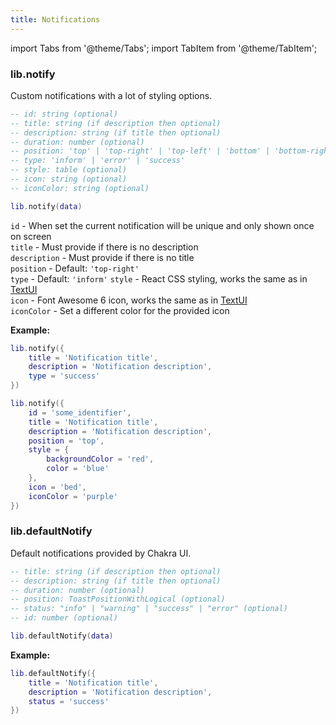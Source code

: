 ```yaml
---
title: Notifications
---
```


import Tabs from '@theme/Tabs';
import TabItem from '@theme/TabItem';

### lib.notify
Custom notifications with a lot of styling options.

```lua
-- id: string (optional)
-- title: string (if description then optional)
-- description: string (if title then optional)
-- duration: number (optional)
-- position: 'top' | 'top-right' | 'top-left' | 'bottom' | 'bottom-right' | 'bottom-left' (optional)
-- type: 'inform' | 'error' | 'success'
-- style: table (optional)
-- icon: string (optional)
-- iconColor: string (optional)

lib.notify(data)
```
`id` - When set the current notification will be unique and only shown once on screen  
`title` - Must provide if there is no description  
`description` - Must provide if there is no title  
`position` - Default: `'top-right'`  
`type` - Default: `'inform'`
`style` - React CSS styling, works the same as in [TextUI](textui.md)  
`icon` - Font Awesome 6 icon, works the same as in [TextUI](textui.md)  
`iconColor` - Set a different color for the provided icon  


**Example:**
<Tabs>
<TabItem value='standard' label="Standard">

```lua
lib.notify({
    title = 'Notification title',
    description = 'Notification description',
    type = 'success'
})
```
</TabItem>
<TabItem value='custom' label="Custom">

```lua
lib.notify({
    id = 'some_identifier',
    title = 'Notification title',
    description = 'Notification description',
    position = 'top',
    style = {
        backgroundColor = 'red',
        color = 'blue'
    },
    icon = 'bed',
    iconColor = 'purple'
})
```
</TabItem>
</Tabs>

### lib.defaultNotify
Default notifications provided by Chakra UI.

```lua
-- title: string (if description then optional)
-- description: string (if title then optional)
-- duration: number (optional)
-- position: ToastPositionWithLogical (optional)
-- status: "info" | "warning" | "success" | "error" (optional)
-- id: number (optional)

lib.defaultNotify(data)
```

**Example:**

```lua
lib.defaultNotify({
    title = 'Notification title',
    description = 'Notification description',
    status = 'success'
})
```